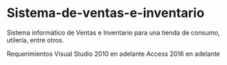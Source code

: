 # Sistema-de-ventas-e-inventario
Sistema informático de Ventas e Inventario para una tienda de consumo, utilería, entre otros.



Requerimientos
Visual Studio 2010 en adelante
Access 2016 en adelante
